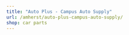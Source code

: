 ```yaml
---
title: "Auto Plus - Campus Auto Supply"
url: /amherst/auto-plus-campus-auto-supply/
shop: car parts
---
```

